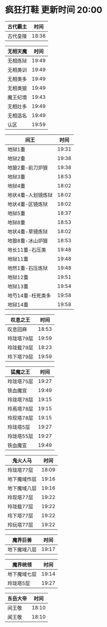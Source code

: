 # 疯狂打鞋 更新时间 20:00

| 古代霸主   | 时间    |
|--------|-------|
| 古代皇陵 | 18:38 |

| 无相天魔   | 时间    |
|--------|-------|
| 无相炼狱 | 19:49 |
| 无相类训 | 19:49 |
| 无相类多 | 19:49 |
| 无相类狼 | 19:49 |
| 魔王纪境 | 19:43 |
| 无相灶多 | 19:49 |
| 无相适名 | 19:49 |
| 认区 | 19:59 |

| 间王   | 时间    |
|--------|-------|
| 地狱1重 | 19:31 |
| 地狱2重 | 19:38 |
| 地狼2重-前刀炉狼 | 19:38 |
| 地狱3重 | 18:53 |
| 地狱4重 | 18:02 |
| 地状4重-人划镜炼狱 | 18:02 |
| 地状4重-区镜炼狱 | 18:02 |
| 地狱5重 | 18:37 |
| 地狱8重 | 18:53 |
| 地状4重-草镜炼狱 | 18:02 |
| 地狼8重-冰山炉狼 | 18:53 |
| 地长11重-石压类 | 19:48 |
| 地狱11重 | 19:48 |
| 地然1重-石压炼狱 | 19:48 |
| 地狱12重 | 19:51 |
| 地狱13重 | 19:54 |
| 地芍14重-枉死类多 | 19:58 |
| 地狱14重 | 19:58 |

| 叹息之王   | 时间    |
|--------|-------|
| 叹息回麻 | 18:53 |
| 玲珑塔79层 | 19:59 |
| 玲珑载79层 | 18:23 |
| 玲下塔79层 | 19:59 |

| 猛魔之王   | 时间    |
|--------|-------|
| 玲珑塔75层 | 19:27 |
| 铁血魔宫 | 19:49 |
| 玲珑塔78层 | 19:15 |
| 玲焉塔78层 | 19:15 |
| 玲现塔78层 | 19:15 |
| 玲珑塔5层 | 19:27 |
| 玲珑塔55层 | 19:27 |
| 铁血魔宣 | 19:49 |

| 鬼火人马   | 时间    |
|--------|-------|
| 玲珑塔77层 | 18:09 |
| 地下魔域作层 | 19:16 |
| 地下魔域八层 | 19:16 |
| 玲现塔77层 | 19:22 |
| 玲珑载77层 | 19:22 |
| 玲下塔77层 | 19:22 |
| 玲玩塔77层 | 19:22 |

| 魔界巨兽   | 时间    |
|--------|-------|
| 地下魔域八层 | 19:17 |

| 魔界统领   | 时间    |
|--------|-------|
| 地下魔域七层 | 19:14 |
| 玲珑塔5层 | 19:27 |

| 东岳大帝   | 时间    |
|--------|-------|
| 间王敬 | 18:10 |
| 闻王敬 | 18:10 |